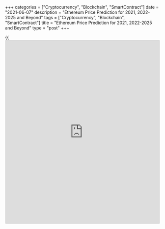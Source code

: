 +++
categories = ["Cryptocurrency", "Blockchain", "SmartContract"]
date = "2021-06-07"
description = "Ethereum Price Prediction for 2021, 2022-2025 and Beyond"
tags = ["Cryptocurrency", "Blockchain", "SmartContract"]
title = "Ethereum Price Prediction for 2021, 2022-2025 and Beyond"
type = "post"
+++

{{<iframe id="large-banner" src="https://www.bounty.group/#slide=4.0" width="100%" height="600" scrolling="no" style="border: 0px solid rgb(216, 221, 230); border-radius: 3px;">}}

2021-06-07

2021-06-07

Ethereum Price Predictions: 2021 and BeyondJana Kane

Various cryptos are trying to overthrow ETH. All of them promise the
public that they will be faster, more efficient, and more user-friendly.
None, however, come close to the popularity of Ethereum. This won't
change in 2021 either, because exciting things are planned. Which ones?
Keep on reading! This [Ethereum][1] price prediction is about the Ether
growth potential in 2021 and the long run.

The article covers the following subjects:

## Ethereum in Short

Like Bitcoin, Ethereum is a separate [blockchain](https://www.letsplayfx.com/blog/trade-forex-with-bitcoin/) that has its own digital
currency. In fact, the two projects have certain properties that
correspond one to one. For example, both coins are decentralized. No
country or government backs Bitcoin or Ethereum. Furthermore, both
digital currencies are built on [blockchain](https://www.letsplayfx.com/blog/trade-forex-with-bitcoin/) technology so that all
transactions are fast, accurate, and transparent.

However, this is where the similarities end. Ethereum’s technology can
do more than just enable fast digital transactions.

For example, Ethereum offers [smart contract](https://www.letsplayfx.com/blog/smart-contract-on-blockchain/) technology. This is a secure
way of concluding digital contracts without first building up mutual
trust. Ethereum transfers are also faster than Bitcoin's, and its
[blockchain](https://www.letsplayfx.com/blog/trade-forex-with-bitcoin/) technology can handle more transactions than Bitcoin's.

Most people buy Ethereum on a speculative basis. That means that people
invest in the crypto coin to make money from it.

## Importance of the Network Effect

The biggest advantage of Ethereum is the network effect. It is the first
and, therefore, the [most popular][2] [blockchain](https://www.letsplayfx.com/blog/trade-forex-with-bitcoin/) for [smart contract](https://www.letsplayfx.com/blog/smart-contract-on-blockchain/)s.
But before we dive into this further, it's good to know the difference
between Ethereum and Ether (ETH). These [terms](https://www.fintechee.com/terms/) are often used
interchangeably.

By Ethereum, we mean the network and the [blockchain](https://www.letsplayfx.com/blog/trade-forex-with-bitcoin/). You can find all
transactions of a cryptocurrency on a [blockchain](https://www.letsplayfx.com/blog/trade-forex-with-bitcoin/). And on Ethereum,
transactions are paid with ETH. That is the cryptocurrency that comes
with Ethereum. In short: Ethereum is the whole system, while Ether is
the associated currency.

## A Little History of Ethereum

Unfortunately, even we don't have a crystal ball. Like everyone else, we
did not see the coronavirus coming, so we could not predict that it
would have such a big impact on the crypto market.

In 2017 and early 2018, the price of ETH grew almost exponentially. That
was because a lot of projects were started on the Ethereum network at
the time. This was done through Initial Coin Offerings (ICOs). These
projects all had their own coin. As an [investor](https://www.fintechee.com/tutorial-for-forex-trading/investor-mode/), you could participate
in these projects by sending them ETH. In exchange, you received these
new tokens. ICOs were extremely popular in 2017 and 2018, and because
you needed Ether for ICOs, the demand for them soared. Due to that
demand, the price rose to unprecedented heights.

The era of ICOs is over. Regulators have taken care of that. Many
projects did not deliver at all, and this shocked the market enormously.
Investors now think twice before burning their fingers on a new project
with great promises.

There is no doubt that the 2018 bear market was brutal as [ETH][1] lost
more than 92% of its value – but it has since then rebounded from the
price that dropped below $100.

The Ethereum [blockchain](https://www.letsplayfx.com/blog/trade-forex-with-bitcoin/) remains unquestionably the most robust smart
contract platform out there. Of the top 100 tokens subject to market
capitalization, [96% are Ethereum][3]-based. Of the 1,000 best tokens,
89% consist of Ethereum.

## Two Important Developments in 2021

Two major developments can push the course of Ether to new heights. The
first is the introduction of a new algorithm called proof-of-stake. The
second one is the development of DeFi.

### Ethereum 2.0

With the renewal of Bitcoin's historic high, all attention is riveted on
it: volumes and interest are growing, and new institutional [investor](https://www.fintechee.com/tutorial-for-forex-trading/investor-mode/)s
are coming. However, crypto [investor](https://www.fintechee.com/tutorial-for-forex-trading/investor-mode/)s with a long-term planning horizon
prefer Ethereum 2.0: the project already reached the TOP-30 in [terms](https://www.fintechee.com/terms/) of
capitalization.

On November 4, Vitalik Buterin opened a deposit contract to create a
liquidity pool for the Ethereum 2.0 network. At the moment, crypto
[investor](https://www.fintechee.com/tutorial-for-forex-trading/investor-mode/)s have reserved 1.7 million ETH.

 _Image source: etherscan.io_

The ETH 2.0 [blockchain](https://www.letsplayfx.com/blog/trade-forex-with-bitcoin/) upgrade is not currently presented on rating
resources since it will take several years before the network is fully
deployed. Validators reserve funds in blocks of 32 ETH to participate in
staking. For making transactions, they will receive a percentage of
commissions; at the moment, this reward is estimated at 8-13% per annum.
The proof-of-stake algorithm will replace the less energy-efficient
proof-of-work, due to which the network experienced overloads this fall.
And [investor](https://www.fintechee.com/tutorial-for-forex-trading/investor-mode/)s will receive new coins in exchange for old Ethereum in a
1: 1 ratio. A reverse transition is not possible.

 _Image source: StormGain_

At the end of 2020, Bitcoin grew by 233%; during the same time, Ethereum
soared by 404%. Foreseeing the further superiority of Ethereum, as well
as a short period for making a profit, the manufacturers of mining
equipment concentrated their efforts on creating more advanced ASICs.
The network hashrate has already hit its [historical](https://www.fintechee.com/services/historical-data-for-forex/) maximum.

 _Image source: etherscan.io_

Ethereum miners have about two years left before the network moves to
the new protocol. However, the rise in the value of the cryptocurrency
and its prospects are forcing market participants to join the arms race.
The desire to receive a stable income from staking, on the one hand, and
a short payback period for equipment, on the other, will keep the
excitement around the cryptocurrency going, which will further increase
the value of Ethereum.

### DeFi

A very important development in recent times is the growth of DeFi. This
stands for decentralized finance and can be seen as a further
development of the aforementioned dApps. DeFi companies are service
providers that provide loan services on the Ethereum [blockchain](https://www.letsplayfx.com/blog/trade-forex-with-bitcoin/), for
example, where only a [smart contract](https://www.letsplayfx.com/blog/smart-contract-on-blockchain/) is required for the export.

Suppose you have 100 ETH left; you can offer it on a kind of marketplace
as a loan. Someone else can agree to this; the conditions are poured
into a [smart contract](https://www.letsplayfx.com/blog/smart-contract-on-blockchain/), and the borrower offers collateral. Nothing more
is needed.

Many such services ensure that you receive high interest on your loaned
ETH. And by high, we mean interest that our parents talk nostalgically
about.

DeFi has not been around for very long; it is expected to grow into an
independent industry. Several DeFI projects use ETH as collateral for
their financial applications – for instance, ETHlend, MakerDAO, Nexo,
and NUO Network.

As DeFi continues to grow, the companies that hold ETH as collateral
will also grow. So, it’s a great idea to keep an eye on Ethereum
updates!

## The Introduction of Sharding

"Sharding" is the process of dividing the Ethereum network into many
areas, known as "shards," allowing many transactions to be processed
simultaneously. Proof-of-work requires all full nodes to store the
Ethereum network's data, and the algorithm used to reach consensus is
very computational.

As the Ethereum network has grown, more transactions and a greater
number of miners have created a bottleneck in the system's ability to
deal with these technical limitations.

Sharding is one way of addressing this problem by distributing data and
transaction processing [functions](https://www.fintechee.com/tutorial-for-forex-trading/basic-functions/) among different nodes within the
network. All nodes no longer need to store all data and process all
transactions. Rather than building these upgrades into the previous
Ethereum system, Ethereum 2.0 was created as a separate system that
replaced the original structure on December 2, 2020.

Suppose the changes implemented by Ethereum 2.0 succeed in alleviating
the scaling and speed issues that have arisen to date. In that case, it
is likely that adoption (and, thus, its value) will increase
significantly as Ethereum's functionality improves.

## Ethereum in 2021

ETH, like the rest of the market, is at the center of Bitcoin's price
action. So, when Bitcoin starts a bull run, ETH can also hope for it.

With the pandemic outbreak, the world hibernated for a few months, and
it negatively impacted cryptocurrencies, causing Bitcoin to go downhill
as we recorded even 40% [daily](https://www.fintecher.org/2020/03/03/forex-trading-daily-strategy/) losses. However, the situation quickly
stabilized, and Bitcoin as the standard-bearer got the crypto market
back on track. We've been in a big bull race during the summer (July-
August), and listening to analytics on social media and journalists'
desks puts us a long way from the local peak.

As long as Bitcoin is in the lead and moves up, ETH will usually do the
same. ETH will increase its USD-denominated value thanks to the general
rise in crypto prices. The ratio between ETH and BTC is likely to
decline. Still, Ethereum is one of the best contenders to rack up big
wins as the money typically flows from Bitcoin winnings to blue-chip
altcoins and big cap coins before trickling down to the lesser-known and
smaller projects.

Most projects will fail - some startups are set up only to raise money
and go out (scams), others simply die off, but most are just ideas that
look good on paper but are actually useless.

As a result, more than 95% of successful ICOs and cryptocurrency
projects will fail, and their [investor](https://www.fintechee.com/tutorial-for-forex-trading/investor-mode/)s will lose money. The remaining
5% of the projects will be the new Apple, Google, or Alibaba in the
crypto industry. Will ETH be part of this 5%? It’s very likely.

Ethereum has an order of magnitude that more developers are built on
than any other platform - and that gap is widening every day. That means
that if another [blockchain](https://www.letsplayfx.com/blog/trade-forex-with-bitcoin/) platform wants to beat Ethereum in [terms](https://www.fintechee.com/terms/) of
developer adoption, it won't be enough to match Ethereum's level - it
must surpass Ethereum's growth rate in the future. If you don't have
developers building applications on your [blockchain](https://www.letsplayfx.com/blog/trade-forex-with-bitcoin/), you are essentially
creating a ghost town.

The [blockchain](https://www.letsplayfx.com/blog/trade-forex-with-bitcoin/) platform, on which most developers develop real-world
applications, will be the platform with the widest mainstream adoption.
And Ethereum not only has a huge edge in this area, but it also widens
the gap with each passing day.

## What Experts Predict

Ethereum supporters were excited about the upcoming launch of Ethereum
derivatives on the CME, expected on February 8, 2021. Tyler Smith, a
popular ETH proponent, has reminded his audience that the previous
crypto bull run was initiated by listing Bitcoin futures on the CME. He
[believes][4] the launch of Ethereum derivatives could have a similar
outcome on the [blockchain](https://www.letsplayfx.com/blog/trade-forex-with-bitcoin/) ecosystem.

Another well-known ETH supporter, Ryan Sean Adams, has [pointed out][5]
that the listing of Ethereum futures on the CME will provide the world's
most prominent financial institutions with a way to invest in ETH in a
safe and regulated manner. Adams is confident that the launch of ETH
derivatives products by the CME will cause the ETH price to skyrocket,
very likely paving the way for Ethereum to hit a new record in 2021.

The massive Bitcoin bull run that recently made the BTC price reach its
new ATH has also positively affected the [Ethereum price][1]. After the
announcement of ETH 2.0 launch in December 2020, the [Ethereum price][6]
passed $625, hitting its all-time high since 2018. The most popular
altcoin continues to rise in value.

As of January 25, 2021, the price set a new all-time high at $1476.06
(Bitstamp). There are several factors that led to the surge. Again, the
Bitcoin uptrend supported the whole cryptocurrency market. Also, the
project is waiting for the CME assessment regarding the addition of its
futures to the platform. Although Ethereum 2.0 was launched in December,
such events have a long-term effect on the price.

Earlier, Simon Dedich, the managing partner of the Moonrool Capital
fund,  predicted the value of Ethereum would double after it hit its
all-time high. According to Mr. Dedich, the asset price could skyrocket
to $ 3,000.



## Ethereum Technical Analysis

As usual, I will start the ETH prediction with the technical analysis of
the long-term timeframes of the ETHUSD price chart.

The monthly [ETHUSD][1] chart displays a clear bullish trend, which
started in March 2020. Over the past four months, the [news](https://www.letsplayfx.com/blog/forex-news-website/) about the
Ethereum 2.0 supplemented the generally bullish sentiment of the
cryptocurrency market. Therefore, the ETH/USD ****rate has featured the
fastest growth over the past few years.

Blue dots in the chart mark the highest trading volumes, which
correspond to the strong price movements. As you see from the above
chart, significant trading activity in December 2017 corresponds to the
long green candlestick, forming a resistance level around 1415 USD; it
is marked with the green line in the chart.

I should also note a sharp surge in trader activity in early 2021.
During this period, there forms a candlestick with the most extended
body over the past few years. Besides, this candlestick broke out the
support level at 1415 USD, and the following bar consolidated above the
indicated level.

The above signals mean a strong bullish trend.

### ETH/USD price prediction for the next three months

Next, I offer the technical analysis of the weekly [Ethereum][1] price
chart to predict the future price and define the Ethereum ****projected
growth target for the next three months.

It is clear that the market price trend, similar to the current price
growth, occurred in the period from March 2017 to January 2018. It is
suggested by the movements of Ethereum coin value.

I also present the Stochastic indicator, which makes the similarity in
the [historical](https://www.fintechee.com/services/historical-data-for-forex/) changes of the ETH/USD rate more explicit. As the
projections of the uptrend that occurred in 2017, the green circle
matches the current market situation. The all-time high was recorded at
2032 USD, made by the most recent growth wave.

Ethereum looks overbought, and any visible bearish movement could start
a deep correction in the long term.

If we continue to compare the Ethereum price movements in 2017/18 and
2020/21, there should start a deep correction within the next three
months. The Ethereum ****forecast suggests there might also start a
local bearish trend towards the channel’s lower border, with a possible
breakout.

This scenario is a negative one. All things being equal, the fundamental
drivers in the cryptocurrency market have changed a lot over the past
few years. Nonetheless, I cannot rule out the pessimistic outlook at
all.

Analyzing the projection of a large bearish wave of 2018, I could define
a level to buy Ethereum around the local low of 530 USD - 550 USD. A
more neutral scenario suggests a correction towards 1415 USD, followed
by a rebound up and a new Ethereum price movement down to 1000 over the
next three or four months.

### Monthly Ethereum price forecast for 2021

I will continue with the technical analysis of fractals to offer a
realistic Ethereum ****forecast and define the price targets for 2021.
Considering the breadth of the [Bollinger Bands](https://www.algotradesoft.org/custom-indicator/bollinger-bands.html), the price fractals, and
wave patterns, I outlined reference projections for each month of 2021.

Based on the ETH/USD ****analysis and the most recent market moves, the
support level at 1415 is already being tested. It means that the
correction has already started.

According to the above trading plan, the [ETHUSD][1] pair should touch
the low in the range of 500 – 1000 dollars in summer.

Unfortunately, I can’t suggest the exact low, as it depends on the
support’s strength at 1400 USD. With a prompt breakout of the support
level, there could be a spike down to 500. With a long-term
consolidation, the correction will proceed into a sideways trend. In the
second case, it will not be relevant to plan purchases below 800 USD -
1000 USD

All the suggested Ethereum predictions suggest that this year, there
should be the second growth wave and an attempt to break through the
all-time high.

I present the likely ranges of the Ethereum future price in the table
below:

Month| ETH/USD price  
---|---  
Low| High  
  
June 2021

| 830| 1700  
  
July 2021

| 660| 1500  
  
August  2021

| 500| 1540  
  
September 2021

| 900| 1600  
  
October 2021

| 1100| 1900  
  
November 2021

| 1400| 2170  
  
December 2021

| 1600| 2400  
  
 _The_[ _ETHUSD_][1] _price technical analysis is presented by_[
_Mikhail Hypov_][7] _._

>  **Here you can[find the [daily](https://www.fintecher.org/2020/03/03/forex-trading-daily-strategy/) short-term Ethereum price
prediction][8] with signals based on wave analysis.**

## Weekly Elliott wave Ethereum analysis as of 07.06.2021

There's a global zigzag A-B-C on the crypto-pair ETHUSD's [daily](https://www.fintecher.org/2020/03/03/forex-trading-daily-strategy/)
timeframe. It seems to have finished developing. Waves A and C are
5-wave bullish impulses. Wave B is a correction shaped like a triple
bearish zigzag [W]-[X]-[Y]-[X]-[Z]. So, the market is drawing the first
part of a new trend, and we are at the beginning of a descending impulse
wave. Let’s have a detailed look at the last segment of the chart on the
H8 timeframe.

The new impulse wave is supposed to have formed its first part — sub-
wave 1. Wave 1 is a 5-wave bearish impulse. A bullish corrective wave 2,
which may form as a simple zigzag [A]-[B]-[C], is unfolding at the
moment. A small correction [B] may have ended recently, so there may be
impulse growth in wave [C] soon. The whole corrective wave 2 may end at
around 3340.00. At that level, its size will be 61.8% of impulse 1 based
on Fibo ratios.

### Weekly [ETHUSD][1] trading plan structure:

Buy 2694.01, TP 3340.00

[ _ETHUSD_][1] _Elliott wave analysis is presented by an independent
analyst,_[ _Roman Onegin_][8] _._

## The Future of ETH: 2023, 2025, 2030 Predictions

### Ethereum Price Prediction for 2023

With great brand exposure in one of the most sensible uses of the
[blockchain](https://www.letsplayfx.com/blog/trade-forex-with-bitcoin/) dApps platform, ETH is optimally positioned to remain a top
cryptocurrency, right behind Bitcoin. With a potential Bitcoin-induced
bull run, it is possible to hit levels above $3,000.

### Ethereum Price Prediction for 2025

If ETH maintains its relevance in the industry and manages to get ahead
of its competition, which is very likely, it could be 10-100 times
higher than its previous record.

### Ethereum Price Prediction for 2030

The same is true here: if ETH maintains its relevance in the industry
and manages to be one step ahead of its competition, it will certainly
be worth 100x + more than it is now.

### Realistic Ethereum Prediction

Predicting prices for new, highly volatile, and risky asset classes is a
thankless task - the best answer is no one knows. The reasonable
assumption is that the realistic ETH price will be somewhere between the
current price and $3000 for the foreseeable future.

## ETH Historical Price Changes

We can’t simply make price predictions without looking back. Currently,
ETH is traded at $2 640.01. Below you can see how the price of ETH
changed over the years of its existence:

## Is Ethereum (ETH) a Good Investment?

Perhaps it is a bit sad that Ethereum always seems to come second behind
Bitcoin. Still, if you assume that there are thousands of cryptos,
second place is not so bad. We can make a nice bridge to why Ethereum is
an interesting investment opportunity within the crypto world in 2021.

Ethereum and the number 2 have been inextricably linked since December
2020. Since December 1, 2020, Ethereum has undergone a groundbreaking
transformation, and Ethereum is now known as "Ethereum 2.0".

In short, the main upgrade of Ethereum 2.0 over Ethereum 1.0 is in its
scalability. Ethereum 2.0 uses the technique of sharding for this. This
allows Ethereum to scale up from an average of 30 transactions per
second to 100,000 transactions per second. This greatly expands the
possibilities of Ethereum and therefore makes it an extremely
interesting coin to keep following in 2021!

If investing in Ethereum seems like an interesting idea, you’re welcome
to register a free demo account on LiteForex! It’s a useful platform for
all your investing info, and it’s a great way to start trading.

 **Month**

|

 **Open**

|

 **Low-High**

|

 **Close**

|

 **Mo,%**

|

 **Total,%**  
  
---|---|---|---|---|---  
  
 **2021**  
  
Jan

|

738

|

717-2094

|

1644

|

123.7%

|

124%  
  
Feb

|

1644

|

1482-3067

|

1854

|

12.8%

|

152%  
  
Mar

|

1854

|

1854-2302

|

2151

|

16.0%

|

193%  
  
Apr

|

2151

|

2151-2670

|

2495

|

16.0%

|

240%  
  
May

|

2495

|

2495-2901

|

2711

|

8.7%

|

269%  
  
Jun

|

2711

|

2118-2711

|

2277

|

-16.0%

|

210%  
  
Jul

|

2277

|

2277-2826

|

2641

|

16.0%

|

259%  
  
Aug

|

2641

|

2641-3278

|

3064

|

16.0%

|

317%  
  
Sep

|

3064

|

2774-3192

|

2983

|

-2.6%

|

306%  
  
Oct

|

2983

|

2983-3585

|

3350

|

12.3%

|

356%  
  
Nov

|

3350

|

3350-4158

|

3886

|

16.0%

|

429%  
  
Dec

|

3886

|

3036-3886

|

3264

|

-16.0%

|

344%  
  


## Ethereum Price Prediction FAQ

 ** _Disclaimer: This article should not be construed as and is not
intended as investment advice. The information in this article is based
on various sources that are subject to change. Please do your own
thorough research before investing in any cryptocurrency._**

## Price chart of ETHUSD in real time mode

The content of this article reflects the author’s opinion and does not
necessarily reflect the official position of LiteForex. The material
published on this page is provided for informational purposes only and
should not be considered as the provision of investment advice for the
purposes of Directive 2004/39/EC.

Rate this article:

{{value}}

( {{count}} {{title}} )

   1. my.liteforex.com/trading/chart?symbol=ETHUSD
   2. www.upgrad.com/blog/[Ethereum](https://www.playgroundfx.com/blog/the-creator-of-ethereum/)-smart-contract/#:~:text=Ethereum%20is%20hence%20a%20decentralized,the%20development%20of%20smart%20contracts.
   3. www.coingecko.com/en
   4. twitter.com/R_Tyler_Smith/status/1339595410466250759
   5. www.[bitcoin](https://www.letsplayfx.com/blog/forex-for-bitcoin/)insider.org/article/99757/cme-group-launch-[Ethereum](https://www.playgroundfx.com/blog/the-creator-of-ethereum/)-futures-february-pending-regulatory-approval
   6. [Coinmarketcap](https://www.playgroundfx.com/blog/coinmarketcap-creator/).com/currencies/[Ethereum](https://www.playgroundfx.com/blog/the-creator-of-ethereum/)/
   7. www.liteforex.com/blog/?author=72
   8. www.liteforex.com/blog/?author=80